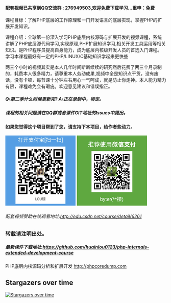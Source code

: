 #### 配套视频已共享到QQ交流群 : 276949503,欢迎免费下载学习...重申：免费

课程目标：了解PHP底层的工作原理和一门开发语言的底层实现，掌握PHP的扩展开发知识。

课程介绍：全球第一份深入学习PHP底层内核源码与扩展开发的视频课程，系统讲解了PHP底层源代码学习,实现原理,PHP扩展知识学习,相关开发工具运用等相关知识。是PHP程序员提高自身能力，成为底层内核级开发人员的首选入门课程。学习本课程最好有一定的PHP/LINUX/C基础知识学起来更快些

两三个小时的视频其实是本人几年时间断断续续的研究然后花费了两三个月录制的，耗费本人很多精力，请尊重本人劳动成果,视频中全是知识点干货，没有废话，没有卡顿，每节课十分钟左右用心一气呵成，就是防止你走神。本人能力精力有限，课程难免会有瑕疵。欢迎意见建议和错误指正。

##### Q:第二季什么时候更新完? A:正在录制中，待定。

##### 课程的相关问题请在QQ群或者课件GIT地址的Issues中提出。

#### 如果您觉得这个项目帮到了您，请支持下本项目，给作者些动力。
![微信转帐](./image/other/zfbzz_small.png)
![微信转帐](./image/other/wxzz_small.png)
###### 配套视频赞助在线观看地址:http://edu.csdn.net/course/detail/6261

### 转载请注明出处。

##### 最新课件下载地址:https://github.com/huqinlou0123/php-internals-extended-development-course
PHP底层内核源码分析和扩展开发 http://phpcoredump.com


## Stargazers over time

[![Stargazers over time](https://starcharts.herokuapp.com/huqinlou0123/php-internals-extended-development-course.svg)](https://starcharts.herokuapp.com/huqinlou0123/php-internals-extended-development-course)
      